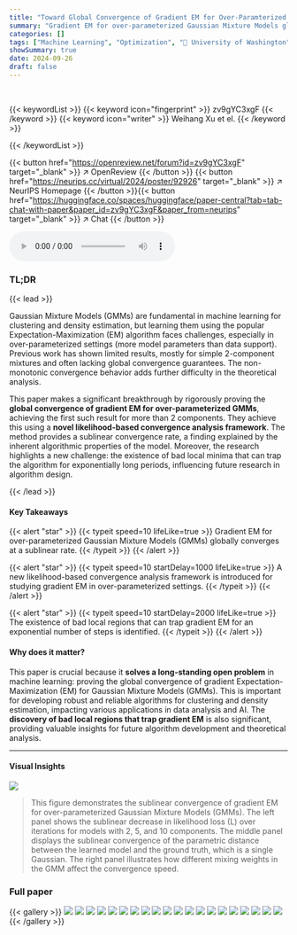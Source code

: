 ```yaml
---
title: "Toward Global Convergence of Gradient EM for Over-Paramterized Gaussian Mixture Models"
summary: "Gradient EM for over-parameterized Gaussian Mixture Models globally converges with a sublinear rate, solving a longstanding open problem in machine learning."
categories: []
tags: ["Machine Learning", "Optimization", "🏢 University of Washington",]
showSummary: true
date: 2024-09-26
draft: false
---
```


<br>

{{< keywordList >}}
{{< keyword icon="fingerprint" >}} zv9gYC3xgF {{< /keyword >}}
{{< keyword icon="writer" >}} Weihang Xu et el. {{< /keyword >}}
 
{{< /keywordList >}}

{{< button href="https://openreview.net/forum?id=zv9gYC3xgF" target="_blank" >}}
↗ OpenReview
{{< /button >}}
{{< button href="https://neurips.cc/virtual/2024/poster/92926" target="_blank" >}}
↗ NeurIPS Homepage
{{< /button >}}{{< button href="https://huggingface.co/spaces/huggingface/paper-central?tab=tab-chat-with-paper&paper_id=zv9gYC3xgF&paper_from=neurips" target="_blank" >}}
↗ Chat
{{< /button >}}



<audio controls>
    <source src="https://ai-paper-reviewer.com/zv9gYC3xgF/podcast.wav" type="audio/wav">
    Your browser does not support the audio element.
</audio>


### TL;DR


{{< lead >}}

Gaussian Mixture Models (GMMs) are fundamental in machine learning for clustering and density estimation, but learning them using the popular Expectation-Maximization (EM) algorithm faces challenges, especially in over-parameterized settings (more model parameters than data support).  Previous work has shown limited results, mostly for simple 2-component mixtures and often lacking global convergence guarantees. The non-monotonic convergence behavior adds further difficulty in the theoretical analysis. 

This paper makes a significant breakthrough by rigorously proving the **global convergence of gradient EM for over-parameterized GMMs**, achieving the first such result for more than 2 components. They achieve this using a **novel likelihood-based convergence analysis framework**. The method provides a sublinear convergence rate, a finding explained by the inherent algorithmic properties of the model.  Moreover, the research highlights a new challenge: the existence of bad local minima that can trap the algorithm for exponentially long periods, influencing future research in algorithm design.

{{< /lead >}}


#### Key Takeaways

{{< alert "star" >}}
{{< typeit speed=10 lifeLike=true >}} Gradient EM for over-parameterized Gaussian Mixture Models (GMMs) globally converges at a sublinear rate. {{< /typeit >}}
{{< /alert >}}

{{< alert "star" >}}
{{< typeit speed=10 startDelay=1000 lifeLike=true >}} A new likelihood-based convergence analysis framework is introduced for studying gradient EM in over-parameterized settings. {{< /typeit >}}
{{< /alert >}}

{{< alert "star" >}}
{{< typeit speed=10 startDelay=2000 lifeLike=true >}} The existence of bad local regions that can trap gradient EM for an exponential number of steps is identified. {{< /typeit >}}
{{< /alert >}}

#### Why does it matter?
This paper is crucial because it **solves a long-standing open problem** in machine learning: proving the global convergence of gradient Expectation-Maximization (EM) for Gaussian Mixture Models (GMMs).  This is important for developing robust and reliable algorithms for clustering and density estimation, impacting various applications in data analysis and AI. The **discovery of bad local regions that trap gradient EM** is also significant, providing valuable insights for future algorithm development and theoretical analysis.

------
#### Visual Insights



![](https://ai-paper-reviewer.com/zv9gYC3xgF/figures_8_1.jpg)

> This figure demonstrates the sublinear convergence of gradient EM for over-parameterized Gaussian Mixture Models (GMMs).  The left panel shows the sublinear decrease in likelihood loss (L) over iterations for models with 2, 5, and 10 components. The middle panel displays the sublinear convergence of the parametric distance between the learned model and the ground truth, which is a single Gaussian. The right panel illustrates how different mixing weights in the GMM affect the convergence speed.







### Full paper

{{< gallery >}}
<img src="https://ai-paper-reviewer.com/zv9gYC3xgF/1.png" class="grid-w50 md:grid-w33 xl:grid-w25" />
<img src="https://ai-paper-reviewer.com/zv9gYC3xgF/2.png" class="grid-w50 md:grid-w33 xl:grid-w25" />
<img src="https://ai-paper-reviewer.com/zv9gYC3xgF/3.png" class="grid-w50 md:grid-w33 xl:grid-w25" />
<img src="https://ai-paper-reviewer.com/zv9gYC3xgF/4.png" class="grid-w50 md:grid-w33 xl:grid-w25" />
<img src="https://ai-paper-reviewer.com/zv9gYC3xgF/5.png" class="grid-w50 md:grid-w33 xl:grid-w25" />
<img src="https://ai-paper-reviewer.com/zv9gYC3xgF/6.png" class="grid-w50 md:grid-w33 xl:grid-w25" />
<img src="https://ai-paper-reviewer.com/zv9gYC3xgF/7.png" class="grid-w50 md:grid-w33 xl:grid-w25" />
<img src="https://ai-paper-reviewer.com/zv9gYC3xgF/8.png" class="grid-w50 md:grid-w33 xl:grid-w25" />
<img src="https://ai-paper-reviewer.com/zv9gYC3xgF/9.png" class="grid-w50 md:grid-w33 xl:grid-w25" />
<img src="https://ai-paper-reviewer.com/zv9gYC3xgF/10.png" class="grid-w50 md:grid-w33 xl:grid-w25" />
<img src="https://ai-paper-reviewer.com/zv9gYC3xgF/11.png" class="grid-w50 md:grid-w33 xl:grid-w25" />
<img src="https://ai-paper-reviewer.com/zv9gYC3xgF/12.png" class="grid-w50 md:grid-w33 xl:grid-w25" />
<img src="https://ai-paper-reviewer.com/zv9gYC3xgF/13.png" class="grid-w50 md:grid-w33 xl:grid-w25" />
<img src="https://ai-paper-reviewer.com/zv9gYC3xgF/14.png" class="grid-w50 md:grid-w33 xl:grid-w25" />
<img src="https://ai-paper-reviewer.com/zv9gYC3xgF/15.png" class="grid-w50 md:grid-w33 xl:grid-w25" />
<img src="https://ai-paper-reviewer.com/zv9gYC3xgF/16.png" class="grid-w50 md:grid-w33 xl:grid-w25" />
<img src="https://ai-paper-reviewer.com/zv9gYC3xgF/17.png" class="grid-w50 md:grid-w33 xl:grid-w25" />
<img src="https://ai-paper-reviewer.com/zv9gYC3xgF/18.png" class="grid-w50 md:grid-w33 xl:grid-w25" />
<img src="https://ai-paper-reviewer.com/zv9gYC3xgF/19.png" class="grid-w50 md:grid-w33 xl:grid-w25" />
<img src="https://ai-paper-reviewer.com/zv9gYC3xgF/20.png" class="grid-w50 md:grid-w33 xl:grid-w25" />
{{< /gallery >}}